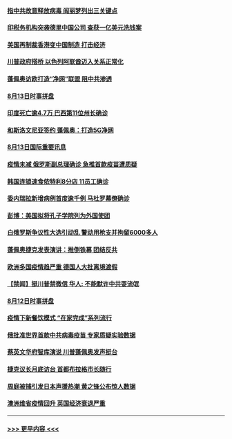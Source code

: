 #### [指中共故意释放病毒 阎丽梦列出三关键点](../pages/prog202/a102917745.md?t=08141351) 
#### [印税务机构突袭德里中国公司 查获一亿美元洗钱案](../pages/prog202/a102917337.md?t=08141351) 
#### [美国再制裁香港变中国制造 打击经济](../pages/prog202/a102917545.md?t=08141351) 
#### [川普政府搭桥 以色列阿联酋迈入关系正常化](../pages/prog202/a102917502.md?t=08141351) 
#### [蓬佩奥访欧打造“净网”联盟 阻中共渗透](../pages/prog202/a102917494.md?t=08141351) 
#### [8月13日时事拼盘](../pages/prog202/a102917490.md?t=08141351) 
#### [印度死亡逾4.7万 巴西第11位州长确诊](../pages/prog202/a102917393.md?t=08141351) 
#### [和斯洛文尼亚签约 蓬佩奥：打造5G净网](../pages/prog202/a102917369.md?t=08141351) 
#### [8月13日国际重要讯息](../pages/prog202/a102917208.md?t=08141351) 
#### [疫情未减 俄罗斯副总理确诊 急推首款疫苗遭质疑](../pages/prog202/a102917183.md?t=08141351) 
#### [韩国连锁速食侬特利8分店 11员工确诊](../pages/prog202/a102917156.md?t=08141351) 
#### [委内瑞拉新增病例首度逾千例 马杜罗幕僚确诊](../pages/prog202/a102917127.md?t=08141351) 
#### [彭博：美国拟将孔子学院列为外国使团](../pages/prog202/a102917085.md?t=08141351) 
#### [白俄罗斯争议性大选引动乱 警动用枪支并拘留6000多人](../pages/prog202/a102916933.md?t=08141351) 
#### [蓬佩奥捷克发表演讲：推倒铁幕 团结反共](../pages/prog202/a102916925.md?t=08141351) 
#### [欧洲多国疫情趋严重 德国人大批离境渡假](../pages/prog202/a102916706.md?t=08141351) 
#### [【禁闻】挺川普禁微信 华人: 不能默许中共耍流氓](../pages/prog202/a102916843.md?t=08141351) 
#### [8月12日时事拼盘](../pages/prog202/a102916767.md?t=08141351) 
#### [疫情下新餐饮模式 “在家完成”系列流行](../pages/prog202/a102916764.md?t=08141351) 
#### [俄批准世界首款中共病毒疫苗 专家质疑实验数据](../pages/prog202/a102916536.md?t=08141351) 
#### [蔡英文华府智库演说 川普蓬佩奥发声挺台](../pages/prog202/a102916749.md?t=08141351) 
#### [捷克议长月底访台 首都布拉格市长随行](../pages/prog202/a102916689.md?t=08141351) 
#### [周庭被捕引发日本声援热潮 黄之锋公布惊人数据](../pages/prog202/a102916582.md?t=08141351) 
#### [澳洲维省疫情回升 英国经济衰退严重](../pages/prog202/a102916584.md?t=08141351) 

----
#### [ >>> 更早内容 <<< ](../indexes/prog202-earlier.md)
